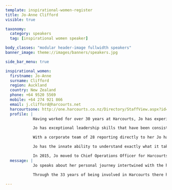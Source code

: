 ```yaml
---
template: inspirational-women-register
title: Jo-Anne Clifford
visible: true

taxonomy:
  category: speakers
  tag: [inspirational women speaker]

body_classes: "modular header-image fullwidth speakers"
banner_image: theme://images/banners/speakers.jpg

side_bar_menu: true

inspirational_women:
  firstname: Jo-Anne
  surname: Clifford
  region: Auckland
  country: New Zealand
  phone: +64 9520 5569
  mobile: +64 274 921 866
  email: j.clifford@harcourts.net
  harcourtsone: http://one.harcourts.co.nz/Directory/StaffView.aspx?id=17556
  profile: |
            Having worked for over 30 years at Harcourts, Jo has experience in most facets of the real estate industry. Now currently the Chief Operations Officer for Harcourts International she is also a Director and shareholder of the company, and a Director of Mortgage Express.

            Jo has exceptional leadership skills that have been consistently recognized in the various roles within the company that she has held over the years. As Financial Controller she lead the Finance Department in developing the best accounting practices, as Head of Technology she lead the team as they developed the first Harcourts website (now the most visited real estate company website in New Zealand), as Head of Franchise Development she oversaw the franchising of 90 offices from company owned to franchised. She went on to become the Northern Regional Manager where she played a key role in growing the Auckland market share and as Chief Operations Manager she was responsible for the day-to-day running of the company as it grew to over 180 offices with over 1,800 sales consultants within New Zealand.

            With a corporate team of 28 reporting directly to her Jo has a strong commitment to the highest of professional standards and she is enthusiastic in providing information and tools that her staff can then implement to ensure the success of their franchise owners. There is no doubt that Franchise Owners across the country hold Jo in high esteem, they look to her for advice and direction and they value her business acumen as well as her friendship. Harcourts International Managing Director, Mike Green, and award-winning Franchise Owners such as Graham Viall and Martin Cooper cannot speak highly enough about her leadership, management and assistance with growth of their own businesses.

            Jo has the innate ability to understand exactly what it takes to build a real estate business as an asset and, most importantly, how to make it profitable. With experience in all aspects of franchising, history in converting a number of offices from other brands and an in-depth knowledge of the Real Estate Agency Act 2008 Jo also continues to work strategically in the business.

            In 2015, Jo moved to Chief Operations Officer for Harcourts International, implementing her managerial and directional skills across the eight countries we operate in. Working closely with the leadership team in each country, Jo continues to work strategically across the business to ensure effective delivery of technology, marketing products and training, along with business growth and development.
  message: |
            Jo speaks about her personal journey intertwined with the history of Harcourts New Zealand franchising through to her current role as Chief Operations Officer in the Harcourts International group.

            Through the 33 years of being involved in Harcourts there has been many business and personal lessons that has helped to shape who  she is and she shares those lessons with the audience. Focussing on encouraging young women to strive to take opportunities to grow in  business and to surround yourself with family traditions that balances work and life.

---
```

